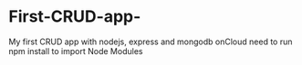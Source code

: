 # First-CRUD-app-
My first CRUD app with nodejs, express and mongodb onCloud
need to run npm install to import Node Modules
